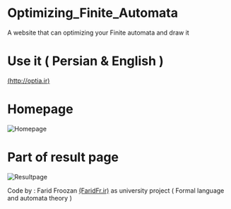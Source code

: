 # Optimizing_Finite_Automata
A website that can optimizing your Finite automata and draw it

# Use it ( Persian & English )
[(http://optia.ir)](http://optia.ir)

# Homepage
![Homepage](http://s8.picofile.com/file/8317585992/optimize1.png)

# Part of result page
![Resultpage](http://s8.picofile.com/file/8317586042/optimize2.png)


Code by : Farid Froozan [(FaridFr.ir)](http://faridfr.ir) as university project ( Formal language and automata theory )
